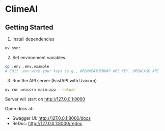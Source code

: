 # ClimeAI

## Getting Started

1. Install dependencies

```bash
uv sync
```

2. Set environment variables

```bash
cp .env .env.example
# Edit .env with your keys (e.g., OPENWEATHERMAP_API_KEY, OPENCAGE_API_KEY, DB connection)
```

3. Run the API server (FastAPI with Uvicorn)

```bash
uv run uvicorn main:app --reload
```

Server will start on http://127.0.0.1:8000

Open docs at:
- Swagger UI: http://127.0.0.1:8000/docs
- ReDoc: http://127.0.0.1:8000/redoc
